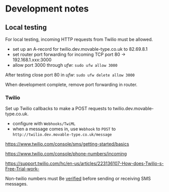 Development notes
=================

Local testing
-------------

For local testing, incoming HTTP requests from Twilio must be allowed.

- set up an A-record for twilio.dev.movable-type.co.uk to 82.69.8.1
- set router port forwarding for incoming TCP port 80 -> 192.168.1.xxx:3000
- allow port 3000 through *ufw*: `sudo ufw allow 3000`

After testing close port 80 in *ufw*: `sudo ufw delete allow 3000`

When development complete, remove port forwarding in router.

### Twilio

Set up Twilio callbacks to make a POST requests to twilio.dev.movable-type.co.uk.

- configure with `Webhooks/TwiML`
- when a message comes in, use `Webhook` to `POST` to `http://twilio.dev.movable-type.co.uk/message`

https://www.twilio.com/console/sms/getting-started/basics

https://www.twilio.com/console/phone-numbers/incoming

https://support.twilio.com/hc/en-us/articles/223136107-How-does-Twilio-s-Free-Trial-work-

Non-twilio numbers must Be [verified](https://www.twilio.com/console/phone-numbers/verified) before sending or receiving SMS messages.
